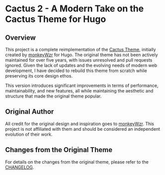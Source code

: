 # Cactus 2 - A Modern Take on the Cactus Theme for Hugo

## Overview

This project is a complete reimplementation of the
[Cactus Theme](https://github.com/monkeyWzr/hugo-theme-cactus), initially
created by [monkeyWzr](https://github.com/monkeyWzr) for Hugo. The original
theme has not been actively maintained for over five years, with issues
unresolved and pull requests ignored. Given the lack of updates and the
evolving needs of modern web development, I have decided to rebuild this
theme from scratch while preserving its core design ethos.

This version introduces significant improvements in terms of performance,
maintainability, and new features, all while maintaining the aesthetic and
structure that made the original theme popular.

## Original Author

All credit for the original design and inspiration goes to
[monkeyWzr](https://github.com/monkeyWzr). This project is not affiliated with
them and should be considered an independent evolution of their work.

## Changes from the Original Theme

For details on the changes from the original theme, please refer to the
[CHANGELOG](CHANGELOG.md).
